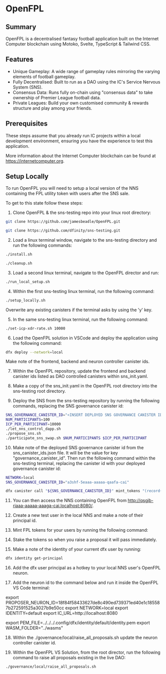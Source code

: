 # OpenFPL

## Summary

OpenFPL is a decentralised fantasy football application built on the Internet Computer blockchain using Motoko, Svelte, TypeScript & Tailwind CSS.

## Features

- Unique Gameplay: A wide range of gameplay rules mirroring the varying elements of football gameplay.
- Fully Decentralised: Built to run as a DAO using the IC's Service Nervous System (SNS).
- Consensus Data: Runs fully on-chain using "consensus data" to take ownership of Premier League football data.
- Private Leagues: Build your own customised community & rewards structure and play among your friends.

## Prerequisites

These steps assume that you already run IC projects within a local development environment, ensuring you have the experience to test this application.

More information about the Internet Computer blockchain can be found at https://internetcomputer.org.

## Setup Locally

To run OpenFPL you will need to setup a local version of the NNS containing the FPL utility token with users after the SNS sale.

To get to this state follow these steps:

1. Clone OpenFPL & the sns-testing repo into your linux root directory:

```bash
git clone https://github.com/jamesbeadle/OpenFPL.git
```

```bash
git clone https://github.com/dfinity/sns-testing.git
```

2. Load a linux terminal window, navigate to the sns-testing directory and run the following commands:

```bash
./install.sh
```

```bash
./cleanup.sh
```

3. Load a second linux terminal, navigate to the OpenFPL director and run:

```bash
./run_local_setup.sh
```

4. Within the first sns-testing linux terminal, run the following command:

```bash
./setup_locally.sh
```

Overwrite any existing canisters if the terminal asks by using the 'y' key.

5. In the same sns-testing linux terminal, run the following command:

```bash
./set-icp-xdr-rate.sh 10000
```

6. Load the OpenFPL solution in VSCode and deploy the application using the following command:

```bash
dfx deploy --network=local
```

Make note of the frontend, backend and neuron controller canister ids.

7. Within the OpenFPL repository, update the frontend and backend canister ids listed as DAO controlled canisters within sns_init.yaml.

8. Make a copy of the sns_init.yaml in the OpenFPL root directory into the sns-testing root directory.

9. Deploy the SNS from the sns-testing repository by running the following commands, replacing the SNS governance canister id:

```bash
SNS_GOVERNANCE_CANISTER_ID="<INSERT DEPLOYED SNS GOVERNANCE CANISTER ID>"
NUM_PARTICIPANTS=100
ICP_PER_PARTICIPANT=10000
./let_nns_control_dapp.sh
./propose_sns.sh
./participate_sns_swap.sh $NUM_PARTICIPANTS $ICP_PER_PARTICIPANT
```

10. Make note of the deployed SNS governance canister id from the sns_canister_ids.json file. It will be the value for key "governance_canister_id". Then run the following command within the sns-testing terminal, replacing the canister id with your deployed governance canister id:

```bash
NETWORK=local
SNS_GOVERNANCE_CANISTER_ID="a3shf-5eaaa-aaaaa-qaafa-cai"
```

```bash
dfx canister call "${SNS_GOVERNANCE_CANISTER_ID}" mint_tokens "(record{recipient=opt record{owner=opt principal \"${PRINCIPAL}\"};amount_e8s=opt 1_0000_000_000_000_000:opt nat64})" --network "$NETWORK"
```

11. You can then access the NNS containing OpenFPL from http://qsgjb-riaaa-aaaaa-aaaga-cai.localhost:8080/.

12. Create a new test user in the local NNS and make a note of their principal id.

13. Mint FPL tokens for your users by running the following command:

14. Stake the tokens so when you raise a proposal it will pass immediately.

15. Make a note of the identity of your current dfx user by running:

```bash
dfx identity get-principal
```

16. Add the dfx user principal as a hotkey to your local NNS user's OpenFPL neuron.

17. Add the neuron id to the command below and run it inside the OpenFPL VS Code terminal:

export PROPOSER_NEURON_ID=18f84f58433627de8c490ed739371ed40e1c185587b272591525a3027b9e50cc
export NETWORK=local
export IDENTITY=default
export IC_URL=http://localhost:8080

export PEM_FILE=../../../.config/dfx/identity/default/identity.pem
export WASM_FOLDER="../wasms"

18. Within the ./governance/local/raise_all_proposals.sh update the neuron controller canister id.

19. Within the OpenFPL VS Solution, from the root director, run the following command to raise all proposals existing in the live DAO:

```bash
./governance/local/raise_all_proposals.sh
```
